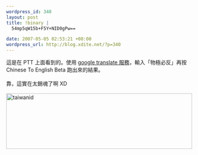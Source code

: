 ```yaml
--- 
wordpress_id: 340
layout: post
title: !binary |
  54mp5qW15b+F5Y+NID0gPw==

date: 2007-05-05 02:53:21 +08:00
wordpress_url: http://blog.xdite.net/?p=340
---
```

這是在 PTT 上面看到的。使用 <a href="http://translate.google.com/translate_t">google translate 服務</a>，輸入「物極必反」再按 Chinese To English Beta 跑出來的結果。<br /><br />靠，這實在太銷魂了啊 XD<br /><br /><a href="http://www.flickr.com/photos/14765209@N00/484148233/" title="Photo Sharing"><img src="http://farm1.static.flickr.com/216/484148233_1d9b23da40.jpg" alt="taiwanid" height="149" width="500" /></a>

